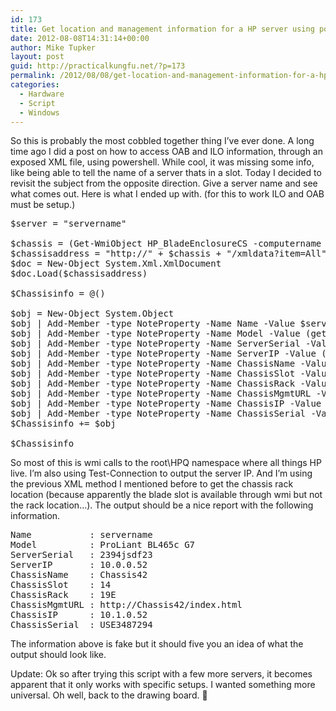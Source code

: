 ```yaml
---
id: 173
title: Get location and management information for a HP server using powershell (I shall call it Frankenscript!)
date: 2012-08-08T14:31:14+00:00
author: Mike Tupker
layout: post
guid: http://practicalkungfu.net/?p=173
permalink: /2012/08/08/get-location-and-management-information-for-a-hp-server-using-powershell-i-shall-call-it-frankenscript/
categories:
  - Hardware
  - Script
  - Windows
---
```

So this is probably the most cobbled together thing I&#8217;ve ever done. A long time ago I did a post on how to access OAB and ILO information, through an exposed XML file, using powershell. While cool, it was missing some info, like being able to tell the name of a server thats in a slot. Today I decided to revisit the subject from the opposite direction. Give a server name and see what comes out. Here is what I ended up with. (for this to work ILO and OAB must be setup.)

<pre class="brush: powershell; gutter: false">$server = "servername"

$chassis = (Get-WmiObject HP_BladeEnclosureCS -computername $server -namespace root\HPQ).ManagementIPAddress
$chassisaddress = "http://" + $chassis + "/xmldata?item=All"
$doc = New-Object System.Xml.XmlDocument
$doc.Load($chassisaddress)

$Chassisinfo = @()

$obj = New-Object System.Object
$obj | Add-Member -type NoteProperty -Name Name -Value $server
$obj | Add-Member -type NoteProperty -Name Model -Value (get-wmiobject -computername $server win32_computersystem).Model
$obj | Add-Member -type NoteProperty -Name ServerSerial -Value (Get-WmiObject -computername $server win32_Bios).SerialNumber
$obj | Add-Member -type NoteProperty -Name ServerIP -Value (Test-Connection $server -Count 1).IPV4Address.IPAddressToString
$obj | Add-Member -type NoteProperty -Name ChassisName -Value (Get-WmiObject HP_BladeEnclosureCS -computername $server -namespace root\HPQ).Name
$obj | Add-Member -type NoteProperty -Name ChassisSlot -Value (Get-WmiObject HP_BladeCSLocation -computername $server -namespace root\HPQ).PhysicalPosition
$obj | Add-Member -type NoteProperty -Name ChassisRack -Value $doc.RIMP.INFRA2.RACK #rack location
$obj | Add-Member -type NoteProperty -Name ChassisMgmtURL -Value (Get-WmiObject HP_BladeEnclosureCS -computername $server -namespace root\HPQ).ManagementURL
$obj | Add-Member -type NoteProperty -Name ChassisIP -Value (Get-WmiObject HP_BladeEnclosureCS -computername $server -namespace root\HPQ).ManagementIPAddress
$obj | Add-Member -type NoteProperty -Name ChassisSerial -Value (Get-WmiObject HP_BladeEnclosureCS -computername $server -namespace root\HPQ).SerialNumber
$Chassisinfo += $obj

$Chassisinfo</pre>

So most of this is wmi calls to the root\HPQ namespace where all things HP live. I&#8217;m also using Test-Connection to output the server IP. And I&#8217;m using the previous XML method I mentioned before to get the chassis rack location (because apparently the blade slot is available through wmi but not the rack location&#8230;). The output should be a nice report with the following information.

<pre class="brush: text; gutter: false">Name           : servername
Model          : ProLiant BL465c G7
ServerSerial   : 2394jsdf23
ServerIP       : 10.0.0.52
ChassisName    : Chassis42
ChassisSlot    : 14
ChassisRack    : 19E
ChassisMgmtURL : http://Chassis42/index.html
ChassisIP      : 10.1.0.52
ChassisSerial  : USE3487294</pre>

The information above is fake but it should five you an idea of what the output should look like.

Update: Ok so after trying this script with a few more servers, it becomes apparent that it only works with specific setups. I wanted something more universal. Oh well, back to the drawing board. 🙂